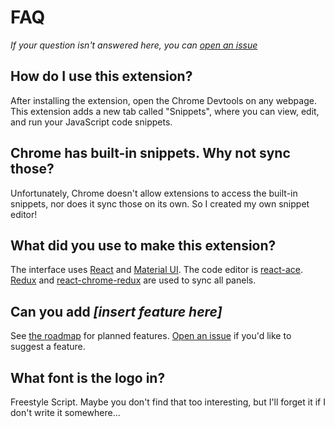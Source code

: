 # FAQ

*If your question isn't answered here, you can [open an issue](https://github.com/SidneyNemzer/snippets/issues/new)*

## How do I use this extension?

After installing the extension, open the Chrome Devtools on any webpage. This extension adds a new tab called "Snippets", where you can view, edit, and run your JavaScript code snippets.

## Chrome has built-in snippets. Why not sync those?

Unfortunately, Chrome doesn't allow extensions to access the built-in snippets, nor does it sync those on its own. So I created my own snippet editor!

## What did you use to make this extension?

The interface uses [React](https://facebook.github.io/react/) and [Material UI](http://www.material-ui.com/#/). The code editor is [react-ace](https://github.com/securingsincity/react-ace). [Redux](http://redux.js.org/) and [react-chrome-redux](https://github.com/tshaddix/react-chrome-redux) are used to sync all panels.

## Can you add *[insert feature here]*

See [the roadmap](roadmap.md) for planned features. [Open an issue](https://github.com/SidneyNemzer/snippets/issues) if you'd like to suggest a feature.

## What font is the logo in?

Freestyle Script. Maybe you don't find that too interesting, but I'll forget it if I don't write it somewhere...
